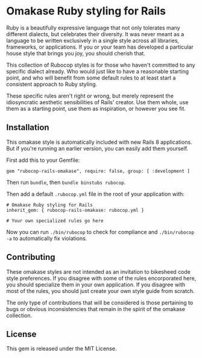 # Omakase Ruby styling for Rails

Ruby is a beautifully expressive language that not only tolerates many different dialects, but celebrates their diversity. It was never meant as a language to be written exclusively in a single style across all libraries, frameworks, or applications. If you or your team has developed a particular house style that brings you joy, you should cherish that.

This collection of Rubocop styles is for those who haven't committed to any specific dialect already. Who would just like to have a reasonable starting point, and who will benefit from some default rules to at least start a consistent approach to Ruby styling.

These specific rules aren't right or wrong, but merely represent the idiosyncratic aesthetic sensibilities of Rails' creator. Use them whole, use them as a starting point, use them as inspiration, or however you see fit.

## Installation

This omakase style is automatically included with new Rails 8 applications. But if you're running an earlier version, you can easily add them yourself.

First add this to your Gemfile:

`gem "rubocop-rails-omakase", require: false, group: [ :development ]`

Then run `bundle`, then `bundle binstubs rubocop`.

Then add a default `.rubocop.yml` file in the root of your application with:

```
# Omakase Ruby styling for Rails
inherit_gem: { rubocop-rails-omakase: rubocop.yml }

# Your own specialized rules go here
```

Now you can run `./bin/rubocop` to check for compliance and `./bin/rubocop -a` to automatically fix violations.


## Contributing

These omakase styles are not intended as an invitation to bikesheed code style preferences. If you disagree with some of the rules encorporated here, you should specialize them in your own application. If you disagree with most of the rules, you should just create your own style guide from scratch.

The only type of contributions that will be considered is those pertaining to bugs or obvious inconsistencies that remain in the spirit of the omakase collection.


## License

This gem is released under the MIT License.

